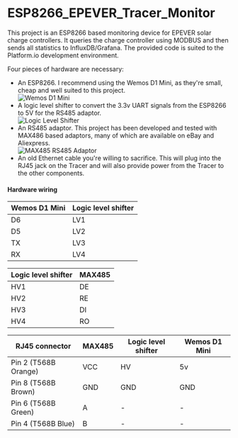 # ESP8266_EPEVER_Tracer_Monitor
This project is an ESP8266 based monitoring device for EPEVER solar charge controllers. It queries the charge controller using MODBUS and then sends all statistics to InfluxDB/Grafana. The provided code is suited to the Platform.io development environment.

Four pieces of hardware are necessary:
- An ESP8266. I recommend using the Wemos D1 Mini, as they're small, cheap and well suited to this project.  
![Wemos D1 Mini](https://github.com/octal-ip/ESP8266_EPEVER_Tracer_Monitor/blob/main/pics/D1_mini.png "Wemos D1 Mini")
- A logic level shifter to convert the 3.3v UART signals from the ESP8266 to 5V for the RS485 adaptor.  
![Logic Level Shifter](https://github.com/octal-ip/ESP8266_EPEVER_Tracer_Monitor/blob/main/pics/logic_shifter.png "Logic Level Shifter")
- An RS485 adaptor. This project has been developed and tested with MAX486 based adaptors, many of which are available on eBay and Aliexpress.  
![MAX485 RS485 Adaptor](https://github.com/octal-ip/ESP8266_EPEVER_Tracer_Monitor/blob/main/pics/RS485_board.png "MAX485 RS485 Adaptor")
- An old Ethernet cable you're willing to sacrifice. This will plug into the RJ45 jack on the Tracer and will also provide power from the Tracer to the other components.


#### Hardware wiring
| Wemos D1 Mini | Logic level shifter |
| ------------ | ------------ |
| D6 | LV1 |
| D5 | LV2 |
| TX  |  LV3 |
| RX  |  LV4 |

| Logic level shifter | MAX485 |
| ------------ | ------------ |
| HV1  | DE |
| HV2 |  RE |
| HV3 | DI |
| HV4 | RO |

| RJ45 connector | MAX485 | Logic level shifter | Wemos D1 Mini
| ------------ | ------------ | ------------ | ------------ |
| Pin 2 (T568B Orange) | VCC | HV | 5v |
| Pin 8 (T568B Brown) |  GND | GND | GND |
| Pin 6 (T568B Green) | A | - | - | 
| Pin 4 (T568B Blue) | B | - | - |
